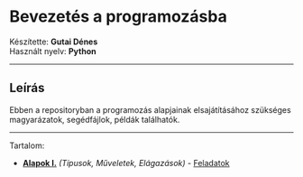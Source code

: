 # Bevezetés a programozásba

Készítette: **Gutai Dénes** \
Használt nyelv: **Python**

---

## Leírás

Ebben a repositoryban a programozás alapjainak elsajátításához szükséges magyarázatok, segédfájlok, példák találhatók.

---

Tartalom:

- **[Alapok I.](/basics/first.py)** _(Típusok, Műveletek, Elágazások)_ - [Feladatok](/feladatok/feladatok_1.md)
